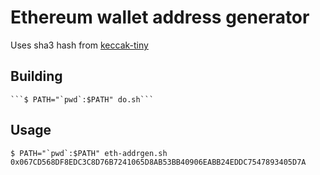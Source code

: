 # Ethereum wallet address generator

Uses sha3 hash from [keccak-tiny](https://github.com/coruus/keccak-tiny)

## Building

    ```$ PATH="`pwd`:$PATH" do.sh```

## Usage
 
   ```$ PATH="`pwd`:$PATH" eth-addrgen.sh 0x067CD568DF8EDC3C8D76B7241065D8AB53BB40906EABB24EDDC7547893405D7A```

